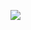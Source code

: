 ![](http://github-profile-summary-cards.vercel.app/api/cards/profile-details?username=olberd&theme=default)

